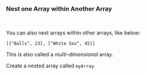 ### **Nest one Array within Another Array**

<br>

You can also nest arrays within other arrays, like below:

```
[["Bulls", 23], ["White Sox", 45]]
```

This is also called a _multi-dimensional_ array.

Create a nested array called `myArray`.
